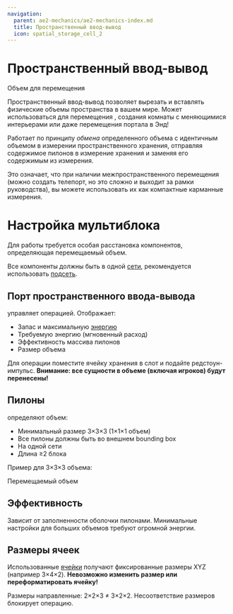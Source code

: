 ```yaml
---
navigation:
  parent: ae2-mechanics/ae2-mechanics-index.md
  title: Пространственный ввод-вывод
  icon: spatial_storage_cell_2
---
```


# Пространственный ввод-вывод

<GameScene zoom="6" interactive={true}>
  <ImportStructure src="../assets/assemblies/spatial_storage_1x1x1.snbt" />

  <BoxAnnotation color="#33dd33" min="1 1 1" max="2 2 2">
        Объем для перемещения
  </BoxAnnotation>

  <IsometricCamera yaw="195" pitch="30" />

</GameScene>

Пространственный ввод-вывод позволяет вырезать и вставлять физические объемы пространства в вашем мире. Может использоваться для перемещения <ItemLink id="flawless_budding_quartz" />, создания комнаты с меняющимися интерьерами или даже перемещения портала в Энд!

Работает по принципу *обмена* определенного объема с идентичным объемом в измерении пространственного хранения, отправляя содержимое пилонов в измерение хранения и заменяя его содержимым из измерения.

Это означает, что при наличии межпространственного перемещения (можно создать телепорт, но это сложно и выходит за рамки руководства), вы можете использовать их как компактные карманные измерения.

# Настройка мультиблока

Для работы требуется особая расстановка компонентов, определяющая перемещаемый объем.

Все компоненты должны быть в одной [сети](me-network-connections.md), рекомендуется использовать [подсеть](subnetworks.md).

## Порт пространственного ввода-вывода

<BlockImage id="spatial_io_port" p:powered="true" scale="4" />

<ItemLink id="spatial_io_port" /> управляет операцией. Отображает:
- Запас и максимальную [энергию](energy.md)
- Требуемую энергию (мгновенный расход)
- Эффективность массива пилонов
- Размер объема

Для операции поместите ячейку хранения в слот и подайте редстоун-импульс. **Внимание: все сущности в объеме (включая игроков) будут перенесены!**

## Пилоны

<BlockImage id="spatial_pylon" p:powered_on="true" scale="4" />

<ItemLink id="spatial_pylon" /> определяют объем:
- Минимальный размер 3×3×3 (1×1×1 объем)
- Все пилоны должны быть во внешнем bounding box
- На одной сети
- Длина ≥2 блока

Пример для 3×3×3 объема:

<GameScene zoom="4" interactive={true}>
<ImportStructure src="../assets/assemblies/spatial_storage_3x3x3_pylon_demonstration.snbt" />

<BoxAnnotation color="#33dd33" min="1 1 1" max="4 4 4">
        Перемещаемый объем
  </BoxAnnotation>

<IsometricCamera yaw="195" pitch="30" />
</GameScene>

## Эффективность

Зависит от заполненности оболочки пилонами. Минимальные настройки для больших объемов требуют огромной энергии.

## Размеры ячеек

Использованные [ячейки](../items-blocks-machines/spatial_cells.md) получают фиксированные размеры XYZ (например 3×4×2). **Невозможно изменить размер или переформатировать ячейку!** 

Размеры направленные: 2×2×3 ≠ 3×2×2. Несоответствие размеров блокирует операцию.